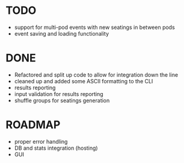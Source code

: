 # TODO

* support for multi-pod events with new seatings in between pods
* event saving and loading functionality

# DONE

* Refactored and split up code to allow for integration down the line
* cleaned up and added some ASCII formatting to the CLI
* results reporting
* input validation for results reporting 
* shuffle groups for seatings generation

# ROADMAP

* proper error handling
* DB and stats integration (hosting)
* GUI